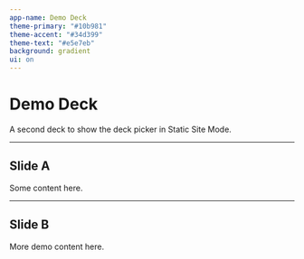 ```yaml
---
app-name: Demo Deck
theme-primary: "#10b981"
theme-accent: "#34d399"
theme-text: "#e5e7eb"
background: gradient
ui: on
---
```


# Demo Deck

A second deck to show the deck picker in Static Site Mode.

---

## Slide A

Some content here.

---

## Slide B

More demo content here.

